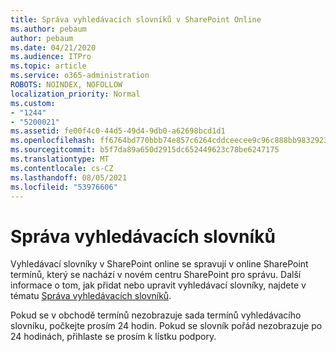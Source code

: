 ```yaml
---
title: Správa vyhledávacích slovníků v SharePoint Online
ms.author: pebaum
author: pebaum
ms.date: 04/21/2020
ms.audience: ITPro
ms.topic: article
ms.service: o365-administration
ROBOTS: NOINDEX, NOFOLLOW
localization_priority: Normal
ms.custom:
- "1244"
- "5200021"
ms.assetid: fe00f4c0-44d5-49d4-9db0-a62698bcd1d1
ms.openlocfilehash: ff6764bd770bbb74e857c6264cddceecee9c96c888bb983292398522f5e90a5c
ms.sourcegitcommit: b5f7da89a650d2915dc652449623c78be6247175
ms.translationtype: MT
ms.contentlocale: cs-CZ
ms.lasthandoff: 08/05/2021
ms.locfileid: "53976606"
---
```

# <a name="manage-search-dictionaries"></a>Správa vyhledávacích slovníků

Vyhledávací slovníky v SharePoint online se spravují v online SharePoint termínů, který se nachází v novém centru SharePoint pro správu. Další informace o tom, jak přidat nebo upravit vyhledávací slovníky, najdete v tématu [Správa vyhledávacích slovníků](https://go.microsoft.com/fwlink/?linkid=2044669&amp;clcid=0x409).
  
Pokud se v obchodě termínů nezobrazuje sada termínů vyhledávacího slovníku, počkejte prosím 24 hodin. Pokud se slovník pořád nezobrazuje po 24 hodinách, přihlaste se prosím k lístku podpory.
  